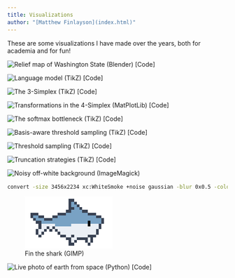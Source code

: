 ```yaml
---
title: Visualizations
author: "[Matthew Finlayson](index.html)"
---
```


These are some visualizations I have made over the years, both for academia and for fun!

![Relief map of Washington State (Blender) [[Code]](https://github.com/mattf1n/Relief-Map)](img/wa.png) 

![Language model (Ti*k*Z) [[Code]](tikz/fig/model.tex)](tikz/img/model.png)

![The 3-Simplex (Ti*k*Z) [[Code]](tikz/fig/simplex.tex)](tikz/img/simplex.png)

![Transformations in the 4-Simplex (MatPlotLib) [[Code]](https://gist.github.com/mattf1n/514eaeb27cbce1ed038bc83e00c81f07)](files/simplex.gif)

![The softmax bottleneck (Ti*k*Z) [[Code]](tikz/fig/toy.tex)](tikz/img/toy.png)

![[Basis-aware threshold sampling](https://arxiv.org/abs/2310.01693) (Ti*k*Z) [[Code]](tikz/fig/constraints.tex)](tikz/img/constraints.png)

![Threshold sampling (Ti*k*Z) [[Code]](tikz/fig/maxminprob.tex)](tikz/img/maxminprob.png)

![Truncation strategies (Ti*k*Z) [[Code]](tikz/fig/taylor.tex)](tikz/img/taylor.png)

![Noisy off-white background (ImageMagick)](img/bg.png)
```bash
convert -size 3456x2234 xc:WhiteSmoke +noise gaussian -blur 0x0.5 -colorspace gray img/bg.png
```

<figure>
<img src="img/fin.png" style="width:200px; image-rendering:pixelated"/>
<figcaption>Fin the shark (GIMP)</figcaption>
</figure>

![Live photo of earth from space (Python) [[Code]](https://gist.github.com/mattf1n/19e61c0b5c713e302c41cfe7a7008ff4)](img/fulldisk.png)
